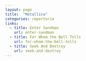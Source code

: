 ```yaml
---
layout: page
title:  "Metallica"
categories: repertorie
links:
  - title: Enter Sandman
    url: enter-sandman
  - title: For Whom the Bell Tolls
    url: for-whom-the-bell-tolls
  - title: Seek And Destroy
    url: seek-and-destroy
---
```

